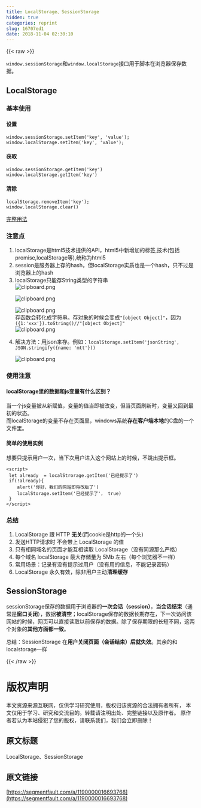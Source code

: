 ```yaml
---
title: LocalStorage、SessionStorage
hidden: true
categories: reprint
slug: 16707ed1
date: 2018-11-04 02:30:10
---
```


{{< raw >}}
<p><code>window.sessionStorage</code>&#x548C;<code>window.localStorage</code>&#x63A5;&#x53E3;&#x7528;&#x4E8E;&#x811A;&#x672C;&#x5728;&#x6D4F;&#x89C8;&#x5668;&#x4FDD;&#x5B58;&#x6570;&#x636E;&#x3002;</p><h2 id="articleHeader0">LocalStorage</h2><h3 id="articleHeader1">&#x57FA;&#x672C;&#x4F7F;&#x7528;</h3><h4>&#x8BBE;&#x7F6E;</h4><div class="widget-codetool" style="display:none"><div class="widget-codetool--inner"><span class="selectCode code-tool" data-toggle="tooltip" data-placement="top" title="" data-original-title="&#x5168;&#x9009;"></span> <span type="button" class="copyCode code-tool" data-toggle="tooltip" data-placement="top" data-clipboard-text="window.sessionStorage.setItem(&apos;key&apos;, &apos;value&apos;);
window.localStorage.setItem(&apos;key&apos;, &apos;value&apos;);" title="" data-original-title="&#x590D;&#x5236;"></span> <span type="button" class="saveToNote code-tool" data-toggle="tooltip" data-placement="top" title="" data-original-title="&#x653E;&#x8FDB;&#x7B14;&#x8BB0;"></span></div></div><pre class="hljs coffeescript"><code><span class="hljs-built_in">window</span>.sessionStorage.setItem(<span class="hljs-string">&apos;key&apos;</span>, <span class="hljs-string">&apos;value&apos;</span>);
<span class="hljs-built_in">window</span>.localStorage.setItem(<span class="hljs-string">&apos;key&apos;</span>, <span class="hljs-string">&apos;value&apos;</span>);</code></pre><h4>&#x83B7;&#x53D6;</h4><div class="widget-codetool" style="display:none"><div class="widget-codetool--inner"><span class="selectCode code-tool" data-toggle="tooltip" data-placement="top" title="" data-original-title="&#x5168;&#x9009;"></span> <span type="button" class="copyCode code-tool" data-toggle="tooltip" data-placement="top" data-clipboard-text="window.sessionStorage.getItem(&apos;key&apos;)
window.localStorage.getItem(&apos;key&apos;)" title="" data-original-title="&#x590D;&#x5236;"></span> <span type="button" class="saveToNote code-tool" data-toggle="tooltip" data-placement="top" title="" data-original-title="&#x653E;&#x8FDB;&#x7B14;&#x8BB0;"></span></div></div><pre class="hljs stylus"><code>window<span class="hljs-selector-class">.sessionStorage</span><span class="hljs-selector-class">.getItem</span>(<span class="hljs-string">&apos;key&apos;</span>)
window<span class="hljs-selector-class">.localStorage</span><span class="hljs-selector-class">.getItem</span>(<span class="hljs-string">&apos;key&apos;</span>)</code></pre><h4>&#x6E05;&#x9664;</h4><div class="widget-codetool" style="display:none"><div class="widget-codetool--inner"><span class="selectCode code-tool" data-toggle="tooltip" data-placement="top" title="" data-original-title="&#x5168;&#x9009;"></span> <span type="button" class="copyCode code-tool" data-toggle="tooltip" data-placement="top" data-clipboard-text="localStorage.removeItem(&apos;key&apos;);
window.localStorage.clear()" title="" data-original-title="&#x590D;&#x5236;"></span> <span type="button" class="saveToNote code-tool" data-toggle="tooltip" data-placement="top" title="" data-original-title="&#x653E;&#x8FDB;&#x7B14;&#x8BB0;"></span></div></div><pre class="hljs gauss"><code>localStorage.removeItem(&apos;<span class="hljs-built_in">key</span>&apos;);
<span class="hljs-built_in">window</span>.localStorage.<span class="hljs-keyword">clear</span>()</code></pre><p><a href="https://wangdoc.com/javascript/bom/storage.html" rel="nofollow noreferrer" target="_blank">&#x5B8C;&#x6574;&#x7528;&#x6CD5;</a></p><h3 id="articleHeader2">&#x6CE8;&#x610F;&#x70B9;</h3><ol><li>localStorage&#x662F;html5&#x6280;&#x672F;&#x63D0;&#x4F9B;&#x7684;API&#xFF0C;html5&#x4E2D;&#x65B0;&#x589E;&#x52A0;&#x7684;&#x6807;&#x7B7E;,&#x6280;&#x672F;(&#x5305;&#x62EC;promise,localStorage&#x7B49;),&#x7EDF;&#x79F0;&#x4E3A;html5</li><li>session&#x662F;&#x670D;&#x52A1;&#x5668;&#x4E0A;&#x5B58;&#x7684;hash&#xFF0C;&#x4F46;localStorage&#x5B9E;&#x8D28;&#x4E5F;&#x662F;&#x4E00;&#x4E2A;hash&#xFF0C;&#x53EA;&#x4E0D;&#x8FC7;&#x662F;&#x6D4F;&#x89C8;&#x5668;&#x4E0A;&#x7684;hash</li><li>localStorage&#x53EA;&#x80FD;&#x5B58;String&#x7C7B;&#x578B;&#x7684;&#x5B57;&#x7B26;&#x4E32;<br><span class="img-wrap"><img data-src="/img/bVbicNT?w=301&amp;h=53" src="https://static.alili.tech/img/bVbicNT?w=301&amp;h=53" alt="clipboard.png" title="clipboard.png" style="cursor:pointer;display:inline"></span><p><span class="img-wrap"><img data-src="/img/bVbicNR?w=484&amp;h=118" src="https://static.alili.tech/img/bVbicNR?w=484&amp;h=118" alt="clipboard.png" title="clipboard.png" style="cursor:pointer;display:inline"></span></p><p><span class="img-wrap"><img data-src="/img/bVbicNI?w=784&amp;h=551" src="https://static.alili.tech/img/bVbicNI?w=784&amp;h=551" alt="clipboard.png" title="clipboard.png" style="cursor:pointer;display:inline"></span><br>&#x5B58;&#x51FD;&#x6570;&#x4F1A;&#x8F6C;&#x5316;&#x6210;&#x5B57;&#x7B26;&#x4E32;&#x3002;&#x5B58;&#x5BF9;&#x8C61;&#x7684;&#x65F6;&#x5019;&#x4F1A;&#x53D8;&#x6210;<code>&quot;[object Object]&quot;</code>&#xFF0C;&#x56E0;&#x4E3A;<code>({1:&apos;xxx&apos;}).toString()//&quot;[object Object]&quot;</code><br><span class="img-wrap"><img data-src="/img/bVbicOc?w=254&amp;h=51" src="https://static.alili.tech/img/bVbicOc?w=254&amp;h=51" alt="clipboard.png" title="clipboard.png" style="cursor:pointer;display:inline"></span></p></li><li>&#x89E3;&#x51B3;&#x65B9;&#x6CD5;&#xFF1A;&#x7528;json&#x6765;&#x5B58;&#x3002;&#x4F8B;&#x5982;&#xFF1A;<code>localStorage.setItem(&apos;jsonString&apos;, JSON.stringify({name: &apos;mtt&apos;}))</code><p><span class="img-wrap"><img data-src="/img/bVbicOF?w=469&amp;h=28" src="https://static.alili.tech/img/bVbicOF?w=469&amp;h=28" alt="clipboard.png" title="clipboard.png" style="cursor:pointer;display:inline"></span></p></li></ol><h3 id="articleHeader3">&#x4F7F;&#x7528;&#x6CE8;&#x610F;</h3><h4>localStorage&#x91CC;&#x7684;&#x6570;&#x636E;&#x548C;js&#x53D8;&#x91CF;&#x6709;&#x4EC0;&#x4E48;&#x533A;&#x522B;&#xFF1F;</h4><p>&#x5F53;&#x4E00;&#x4E2A;js&#x53D8;&#x91CF;&#x88AB;&#x4ECE;&#x65B0;&#x8D4B;&#x503C;&#xFF0C;&#x53D8;&#x91CF;&#x7684;&#x503C;&#x5F53;&#x5373;&#x88AB;&#x6539;&#x53D8;&#xFF0C;&#x4F46;&#x5F53;&#x9875;&#x9762;&#x5237;&#x65B0;&#x65F6;&#xFF0C;&#x53D8;&#x91CF;&#x53C8;&#x56DE;&#x5230;&#x6700;&#x521D;&#x7684;&#x72B6;&#x6001;&#x3002;<br>&#x800C;localStorage&#x7684;&#x53D8;&#x91CF;&#x4E0D;&#x5B58;&#x5728;&#x9875;&#x9762;&#x91CC;&#xFF0C;windows&#x7CFB;&#x7EDF;<strong>&#x5B58;&#x5728;&#x5BA2;&#x6237;&#x7AEF;&#x672C;&#x5730;</strong>&#x7684;C&#x76D8;&#x7684;&#x4E00;&#x4E2A;&#x6587;&#x4EF6;&#x91CC;&#x3002;</p><h4>&#x7B80;&#x5355;&#x7684;&#x4F7F;&#x7528;&#x5B9E;&#x4F8B;</h4><p>&#x60F3;&#x8981;&#x53EA;&#x63D0;&#x793A;&#x7528;&#x6237;&#x4E00;&#x6B21;&#xFF0C;&#x5F53;&#x4E0B;&#x6B21;&#x7528;&#x6237;&#x8FDB;&#x5165;&#x8FD9;&#x4E2A;&#x7F51;&#x7AD9;&#x4E0A;&#x7684;&#x65F6;&#x5019;&#xFF0C;&#x4E0D;&#x8DF3;&#x51FA;&#x63D0;&#x793A;&#x6846;&#x3002;</p><div class="widget-codetool" style="display:none"><div class="widget-codetool--inner"><span class="selectCode code-tool" data-toggle="tooltip" data-placement="top" title="" data-original-title="&#x5168;&#x9009;"></span> <span type="button" class="copyCode code-tool" data-toggle="tooltip" data-placement="top" data-clipboard-text="&lt;script&gt;
 let already  = localStrorage.getItem(&apos;&#x5DF2;&#x7ECF;&#x63D0;&#x793A;&#x4E86;&apos;)
 if(!already){
    alert(&apos;&#x4F60;&#x597D;&#xFF0C;&#x6211;&#x4EEC;&#x7684;&#x7F51;&#x7AD9;&#x5373;&#x5C06;&#x6539;&#x7248;&#x4E86;&apos;)
    localStorage.setItem(&apos;&#x5DF2;&#x7ECF;&#x63D0;&#x793A;&#x4E86;&apos;&#xFF0C; true)
 }
&lt;/script&gt;" title="" data-original-title="&#x590D;&#x5236;"></span> <span type="button" class="saveToNote code-tool" data-toggle="tooltip" data-placement="top" title="" data-original-title="&#x653E;&#x8FDB;&#x7B14;&#x8BB0;"></span></div></div><pre class="hljs xml"><code><span class="hljs-tag">&lt;<span class="hljs-name">script</span>&gt;</span><span class="javascript">
 <span class="hljs-keyword">let</span> already  = localStrorage.getItem(<span class="hljs-string">&apos;&#x5DF2;&#x7ECF;&#x63D0;&#x793A;&#x4E86;&apos;</span>)
 <span class="hljs-keyword">if</span>(!already){
    alert(<span class="hljs-string">&apos;&#x4F60;&#x597D;&#xFF0C;&#x6211;&#x4EEC;&#x7684;&#x7F51;&#x7AD9;&#x5373;&#x5C06;&#x6539;&#x7248;&#x4E86;&apos;</span>)
    localStorage.setItem(<span class="hljs-string">&apos;&#x5DF2;&#x7ECF;&#x63D0;&#x793A;&#x4E86;&apos;</span>&#xFF0C; <span class="hljs-literal">true</span>)
 }
</span><span class="hljs-tag">&lt;/<span class="hljs-name">script</span>&gt;</span></code></pre><h3 id="articleHeader4">&#x603B;&#x7ED3;</h3><ol><li>LocalStorage &#x8DDF; HTTP <strong>&#x65E0;&#x5173;</strong>(&#x800C;cookie&#x662F;http&#x7684;&#x4E00;&#x4E2A;&#x5934;)</li><li>&#x53D1;&#x9001;HTTP&#x8BF7;&#x6C42;&#x65F6; &#x4E0D;&#x4F1A;&#x5E26;&#x4E0A; LocalStorage &#x7684;&#x503C;</li><li>&#x53EA;&#x6709;&#x76F8;&#x540C;&#x57DF;&#x540D;&#x7684;&#x9875;&#x9762;&#x624D;&#x80FD;&#x4E92;&#x76F8;&#x8BFB;&#x53D6; LocalStorage&#xFF08;&#x6CA1;&#x6709;&#x540C;&#x6E90;&#x90A3;&#x4E48;&#x4E25;&#x683C;&#xFF09;</li><li>&#x6BCF;&#x4E2A;&#x57DF;&#x540D; localStorage &#x6700;&#x5927;&#x5B58;&#x50A8;&#x91CF;&#x4E3A; 5Mb &#x5DE6;&#x53F3;&#xFF08;&#x6BCF;&#x4E2A;&#x6D4F;&#x89C8;&#x5668;&#x4E0D;&#x4E00;&#x6837;&#xFF09;</li><li>&#x5E38;&#x7528;&#x573A;&#x666F;&#xFF1A;&#x8BB0;&#x5F55;&#x6709;&#x6CA1;&#x6709;&#x63D0;&#x793A;&#x8FC7;&#x7528;&#x6237;&#xFF08;&#x6CA1;&#x6709;&#x7528;&#x7684;&#x4FE1;&#x606F;&#xFF0C;&#x4E0D;&#x80FD;&#x8BB0;&#x5F55;&#x5BC6;&#x7801;&#xFF09;</li><li>LocalStorage &#x6C38;&#x4E45;&#x6709;&#x6548;&#xFF0C;&#x9664;&#x975E;&#x7528;&#x6237;&#x4E3B;&#x52A8;<strong>&#x6E05;&#x7406;&#x7F13;&#x5B58;</strong></li></ol><h2 id="articleHeader5">SessionStorage</h2><p>sessionStorage&#x4FDD;&#x5B58;&#x7684;&#x6570;&#x636E;&#x7528;&#x4E8E;&#x6D4F;&#x89C8;&#x5668;&#x7684;<strong>&#x4E00;&#x6B21;&#x4F1A;&#x8BDD;&#xFF08;session&#xFF09;</strong>&#xFF0C;<strong>&#x5F53;&#x4F1A;&#x8BDD;&#x7ED3;&#x675F;</strong>&#xFF08;&#x901A;&#x5E38;&#x662F;<strong>&#x7A97;&#x53E3;&#x5173;&#x95ED;</strong>&#xFF09;&#xFF0C;&#x6570;&#x636E;<strong>&#x88AB;&#x6E05;&#x7A7A;</strong>&#xFF1B;localStorage&#x4FDD;&#x5B58;&#x7684;&#x6570;&#x636E;&#x957F;&#x671F;&#x5B58;&#x5728;&#xFF0C;&#x4E0B;&#x4E00;&#x6B21;&#x8BBF;&#x95EE;&#x8BE5;&#x7F51;&#x7AD9;&#x7684;&#x65F6;&#x5019;&#xFF0C;&#x7F51;&#x9875;&#x53EF;&#x4EE5;&#x76F4;&#x63A5;&#x8BFB;&#x53D6;&#x4EE5;&#x524D;&#x4FDD;&#x5B58;&#x7684;&#x6570;&#x636E;&#x3002;&#x9664;&#x4E86;&#x4FDD;&#x5B58;&#x671F;&#x9650;&#x7684;&#x957F;&#x77ED;&#x4E0D;&#x540C;&#xFF0C;&#x8FD9;&#x4E24;&#x4E2A;&#x5BF9;&#x8C61;&#x7684;<strong>&#x5176;&#x4ED6;&#x65B9;&#x9762;&#x90FD;&#x4E00;&#x81F4;</strong>&#x3002;</p><p>&#x603B;&#x7ED3;&#xFF1A;SessionStorage &#x5728;<strong>&#x7528;&#x6237;&#x5173;&#x95ED;&#x9875;&#x9762;&#xFF08;&#x4F1A;&#x8BDD;&#x7ED3;&#x675F;&#xFF09;&#x540E;&#x5C31;&#x5931;&#x6548;</strong>&#x3002;&#x5176;&#x4F59;&#x7684;&#x548C;localstorage&#x4E00;&#x6837;</p>
{{< /raw >}}

# 版权声明
本文资源来源互联网，仅供学习研究使用，版权归该资源的合法拥有者所有，
本文仅用于学习、研究和交流目的。转载请注明出处、完整链接以及原作者。
原作者若认为本站侵犯了您的版权，请联系我们，我们会立即删除！

## 原文标题
LocalStorage、SessionStorage

## 原文链接
[https://segmentfault.com/a/1190000016693768](https://segmentfault.com/a/1190000016693768)

